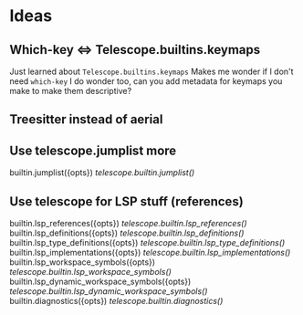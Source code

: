 # Ideas

## Which-key <=> Telescope.builtins.keymaps
Just learned about `Telescope.builtins.keymaps`
Makes me wonder if I don't need `which-key`
I do wonder too, can you add metadata for keymaps you make to make them descriptive?

## Treesitter instead of aerial

## Use telescope.jumplist more
builtin.jumplist({opts})                        *telescope.builtin.jumplist()*

## Use telescope for LSP stuff (references)

builtin.lsp_references({opts})            *telescope.builtin.lsp_references()*
builtin.lsp_definitions({opts})          *telescope.builtin.lsp_definitions()*
builtin.lsp_type_definitions({opts}) *telescope.builtin.lsp_type_definitions()*
builtin.lsp_implementations({opts})  *telescope.builtin.lsp_implementations()*
builtin.lsp_workspace_symbols({opts}) *telescope.builtin.lsp_workspace_symbols()*
builtin.lsp_dynamic_workspace_symbols({opts}) *telescope.builtin.lsp_dynamic_workspace_symbols()*
builtin.diagnostics({opts})                  *telescope.builtin.diagnostics()*
